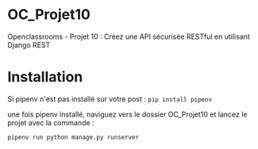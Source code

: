 # OC_Projet10
Openclassrooms - Projet 10 : Créez une API sécurisée RESTful en utilisant Django REST


# Installation 

Si pipenv n'est pas installé sur votre post : 
`pip install pipenv`

une fois pipenv installé, naviguez vers le dossier OC_Projet10 et lancez le projet avec la commande : 

`pipenv run python manage.py runserver`